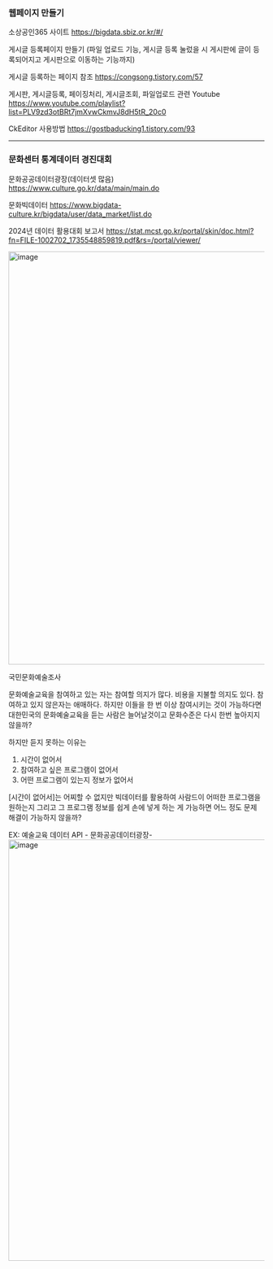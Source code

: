 ### 웹페이지 만들기
소상공인365 사이트 
https://bigdata.sbiz.or.kr/#/

게시글 등록페이지 만들기 (파일 업로드 기능, 게시글 등록 눌렀을 시 게시판에 글이 등록되어지고 게시판으로 이동하는 기능까지)

게시글 등록하는 페이지 참조
https://congsong.tistory.com/57

게시판, 게시글등록, 페이징처리, 게시글조회, 파일업로드 관련 Youtube 
https://www.youtube.com/playlist?list=PLV9zd3otBRt7jmXvwCkmvJ8dH5tR_20c0

CkEditor 사용방법
https://gostbaducking1.tistory.com/93

<hr/>

### 문화센터 통계데이터 경진대회 


문화공공데이터광장(데이터셋 많음)
https://www.culture.go.kr/data/main/main.do

문화빅데이터 
https://www.bigdata-culture.kr/bigdata/user/data_market/list.do

2024년 데이터 활용대회 보고서
https://stat.mcst.go.kr/portal/skin/doc.html?fn=FILE-1002702_1735548859819.pdf&rs=/portal/viewer/

<img width="829" height="812" alt="image" src="https://github.com/user-attachments/assets/8f9cc824-1f9c-490d-a7ff-d16e7aed2e39" />



국민문화예술조사


문화예술교육을 참여하고 있는 자는 참여할 의지가 많다. 비용을 지불할 의지도 있다. 
참여하고 있지 않은자는 애매하다. 하지만 이들을 한 번 이상 참여시키는 것이 가능하다면 대한민국의 문화예술교육을 듣는 사람은 늘어날것이고 문화수준은 다시 한번 높아지지 않을까?

하지만 듣지 못하는 이유는 
1. 시간이 없어서
2. 참여하고 싶은 프로그램이 없어서
3. 어떤 프로그램이 있는지 정보가 없어서

[시간이 없어서]는 어찌할 수 없지만 빅데이터를 활용하여 사람드이 어떠한 프로그램을 원하는지 그리고 그 프로그램 정보를 쉽게 손에 넣게 하는 게 가능하면 어느 정도 문제 해결이 가능하지 않을까?

EX: 예술교육 데이터 API - 문화공공데이터광장-
<img width="1277" height="828" alt="image" src="https://github.com/user-attachments/assets/ce073fbd-b6fb-464e-8cf5-6182563f637d" />
